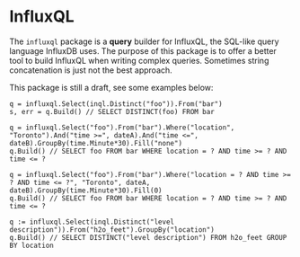 # InfluxQL

The `influxql` package is a **query** builder for InfluxQL, the SQL-like query
language InfluxDB uses. The purpose of this package is to offer a better tool
to build InfluxQL when writing complex queries. Sometimes string concatenation
is just not the best approach.

This package is still a draft, see some examples below:

```
q = influxql.Select(inql.Distinct("foo")).From("bar")
s, err = q.Build() // SELECT DISTINCT(foo) FROM bar

q = influxql.Select("foo").From("bar").Where("location", "Toronto").And("time >=", dateA).And("time <=", dateB).GroupBy(time.Minute*30).Fill("none")
q.Build() // SELECT foo FROM bar WHERE location = ? AND time >= ? AND time <= ?

q = influxql.Select("foo").From("bar").Where("location = ? AND time >= ? AND time <= ?", "Toronto", dateA, dateB).GroupBy(time.Minute*30).Fill(0)
q.Build() // SELECT foo FROM bar WHERE location = ? AND time >= ? AND time <= ?

q := influxql.Select(inql.Distinct("level description")).From("h2o_feet").GroupBy("location")
q.Build() // SELECT DISTINCT("level description") FROM h2o_feet GROUP BY location
```
